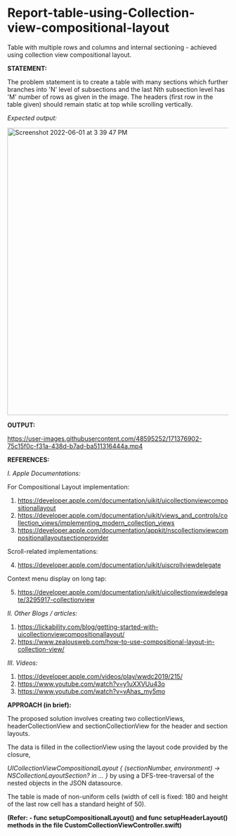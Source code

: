 # Report-table-using-Collection-view-compositional-layout

Table with multiple rows and columns and internal sectioning - achieved using collection view compositional layout.


**STATEMENT:**

The problem statement is to create a table with many sections which further branches into 'N' level of subsections and the last Nth subsection level has 'M' number of rows as given in the image. The headers (first row in the table given) should remain static at top while scrolling vertically.

_Expected output:_

<img width="655" alt="Screenshot 2022-06-01 at 3 39 47 PM" src="https://user-images.githubusercontent.com/48595252/171381615-80eb13ee-36af-4a75-8f9e-b7c480b21b7e.png">

**OUTPUT:**

https://user-images.githubusercontent.com/48595252/171376902-75c15f0c-f31a-438d-b7ad-ba511316444a.mp4

**REFERENCES:**

_I. Apple Documentations:_

For Compositional Layout implementation:

1. https://developer.apple.com/documentation/uikit/uicollectionviewcompositionallayout
2. https://developer.apple.com/documentation/uikit/views_and_controls/collection_views/implementing_modern_collection_views
3. https://developer.apple.com/documentation/appkit/nscollectionviewcompositionallayoutsectionprovider

Scroll-related implementations:

4. https://developer.apple.com/documentation/uikit/uiscrollviewdelegate

Context menu display on long tap:

5. https://developer.apple.com/documentation/uikit/uicollectionviewdelegate/3295917-collectionview

_II. Other Blogs / articles:_

1. https://lickability.com/blog/getting-started-with-uicollectionviewcompositionallayout/
2. https://www.zealousweb.com/how-to-use-compositional-layout-in-collection-view/

_III. Videos:_

1. https://developer.apple.com/videos/play/wwdc2019/215/
2. https://www.youtube.com/watch?v=y1uXXVUu43o
3. https://www.youtube.com/watch?v=vAhas_my5mo

**APPROACH (in brief):**

The proposed solution involves creating two collectionViews, headerCollectionView and sectionCollectionView for the header and section layouts. 

The data is filled in the collectionView using the layout code provided by the closure,

  _UICollectionViewCompositionalLayout { (sectionNumber, environment) -> NSCollectionLayoutSection? in ... }_ by using a DFS-tree-traversal of the nested objects in the JSON datasource.

The table is made of non-uniform cells (width of cell is fixed: 180 and height of the last row cell has a standard height of 50).

 **(Refer: - func setupCompositionalLayout() and func setupHeaderLayout() methods in the file CustomCollectionViewController.swift)**
